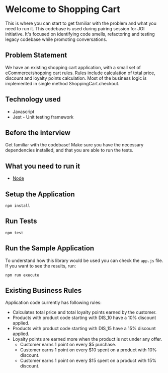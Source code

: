 # Welcome to Shopping Cart

This is where you can start to get familiar with the problem and what you need to run it.
This codebase is used during pairing session for JOI initiative.
It's focused on identifying code smells, refactoring and testing legacy codebase while promoting
conversations.

## Problem Statement

We have an existing shopping cart application, with a small set of eCommerce/shopping cart rules. Rules include calculation of total price, discount and loyalty points calculation. Most of the business logic is implemented in single method ShoppingCart.checkout.

## Technology used

- Javascript
- Jest - Unit testing framework

## Before the interview

Get familiar with the codebase! Make sure you have the necessary dependencies installed, and that you are able to run the tests.

## What you need to run it

- [Node](https://nodejs.org/en/download/)

## Setup the Application

```console
npm install
```

## Run Tests

```console
npm test
```

## Run the Sample Application

To understand how this library would be used you can check the `app.js` file. If you want to see the results, run:

```console
npm run execute
```

## Existing Business Rules

Application code currently has following rules:

- Calculates total price and total loyalty points earned by the customer.
- Products with product code starting with DIS_10 have a 10% discount applied.
- Products with product code starting with DIS_15 have a 15% discount applied.
- Loyalty points are earned more when the product is not under any offer.
  - Customer earns 1 point on every \$5 purchase.
  - Customer earns 1 point on every \$10 spent on a product with 10% discount.
  - Customer earns 1 point on every \$15 spent on a product with 15% discount.
